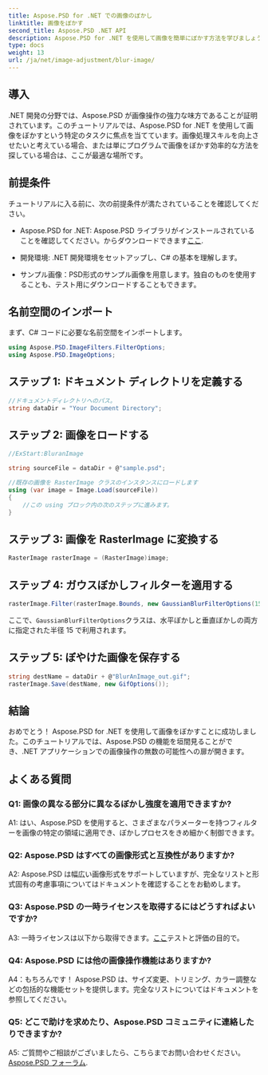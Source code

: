 ```yaml
---
title: Aspose.PSD for .NET での画像のぼかし
linktitle: 画像をぼかす
second_title: Aspose.PSD .NET API
description: Aspose.PSD for .NET を使用して画像を簡単にぼかす方法を学びましょう。 C# プロジェクトでシームレスな画像操作を行うためのステップバイステップ ガイド。
type: docs
weight: 13
url: /ja/net/image-adjustment/blur-image/
---
```

## 導入

.NET 開発の分野では、Aspose.PSD が画像操作の強力な味方であることが証明されています。このチュートリアルでは、Aspose.PSD for .NET を使用して画像をぼかすという特定のタスクに焦点を当てています。画像処理スキルを向上させたいと考えている場合、または単にプログラムで画像をぼかす効率的な方法を探している場合は、ここが最適な場所です。

## 前提条件

チュートリアルに入る前に、次の前提条件が満たされていることを確認してください。

-  Aspose.PSD for .NET: Aspose.PSD ライブラリがインストールされていることを確認してください。からダウンロードできます[ここ](https://releases.aspose.com/psd/net/).

- 開発環境: .NET 開発環境をセットアップし、C# の基本を理解します。

- サンプル画像：PSD形式のサンプル画像を用意します。独自のものを使用することも、テスト用にダウンロードすることもできます。

## 名前空間のインポート

まず、C# コードに必要な名前空間をインポートします。

```csharp
using Aspose.PSD.ImageFilters.FilterOptions;
using Aspose.PSD.ImageOptions;
```

## ステップ 1: ドキュメント ディレクトリを定義する

```csharp
//ドキュメントディレクトリへのパス。
string dataDir = "Your Document Directory";
```

## ステップ 2: 画像をロードする

```csharp
//ExStart:BluranImage

string sourceFile = dataDir + @"sample.psd";

//既存の画像を RasterImage クラスのインスタンスにロードします
using (var image = Image.Load(sourceFile))
{
    //この using ブロック内の次のステップに進みます。
}
```

## ステップ 3: 画像を RasterImage に変換する

```csharp
RasterImage rasterImage = (RasterImage)image;
```

## ステップ 4: ガウスぼかしフィルターを適用する

```csharp
rasterImage.Filter(rasterImage.Bounds, new GaussianBlurFilterOptions(15, 15));
```

ここで、`GaussianBlurFilterOptions`クラスは、水平ぼかしと垂直ぼかしの両方に指定された半径 15 で利用されます。

## ステップ 5: ぼやけた画像を保存する

```csharp
string destName = dataDir + @"BlurAnImage_out.gif";
rasterImage.Save(destName, new GifOptions());
```

## 結論

おめでとう！ Aspose.PSD for .NET を使用して画像をぼかすことに成功しました。このチュートリアルでは、Aspose.PSD の機能を垣間見ることができ、.NET アプリケーションでの画像操作の無数の可能性への扉が開きます。

## よくある質問

### Q1: 画像の異なる部分に異なるぼかし強度を適用できますか?

A1: はい、Aspose.PSD を使用すると、さまざまなパラメーターを持つフィルターを画像の特定の領域に適用でき、ぼかしプロセスをきめ細かく制御できます。

### Q2: Aspose.PSD はすべての画像形式と互換性がありますか?

A2: Aspose.PSD は幅広い画像形式をサポートしていますが、完全なリストと形式固有の考慮事項についてはドキュメントを確認することをお勧めします。

### Q3: Aspose.PSD の一時ライセンスを取得するにはどうすればよいですか?

 A3: 一時ライセンスは以下から取得できます。[ここ](https://purchase.aspose.com/temporary-license/)テストと評価の目的で。

### Q4: Aspose.PSD には他の画像操作機能はありますか?

A4：もちろんです！ Aspose.PSD は、サイズ変更、トリミング、カラー調整などの包括的な機能セットを提供します。完全なリストについてはドキュメントを参照してください。

### Q5: どこで助けを求めたり、Aspose.PSD コミュニティに連絡したりできますか?

 A5: ご質問やご相談がございましたら、こちらまでお問い合わせください。[Aspose.PSD フォーラム](https://forum.aspose.com/c/psd/34).